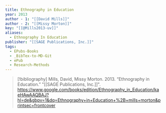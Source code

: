 ```yaml
---
title: Ethnography in Education
year: 2013
author - 1: "[[David Mills]]"
author - 2: "[[Missy Morton]]"
key: "[[@Mills2013-uv]]"
aliases:
  - Ethnography In Education
publisher: "[[SAGE Publications, Inc.]]"
tags:
  - EPubs-Books
  - _BibTex-to-MD-Git
  - ePub
  - Research-Methods
---
```


> [!bibliography]
> Mills, David, Missy Morton. 2013. “Ethnography in Education.” "[[SAGE Publications, Inc.]]". https://www.google.com/books/edition/Ethnography_in_Education/kaeHAwAAQBAJ?hl=de&gbpv=1&dq=Ethnography+in+Education+%2B+mills+morton&printsec=frontcover